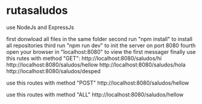 # rutasaludos
use NodeJs and ExpressJs


first donwload all files in the same folder
second run "npm install" to install all repositories
third run "npm run dev"  to init the server on port 8080
fourth open your browser in  "localhost:8080" to view the first messager
finally use this rutes with method "GET":
  http://localhost:8080/saludos/hi
  http://localhost:8080/saludos/hellow
  http://localhost:8080/saludos/hola
  http://localhost:8080/saludos/desped
  
 use this routes with method "POST"
 http://localhost:8080/saludos/hellow
 
 use this routes with method "ALL"
 http://localhost:8080/saludos/hellow
